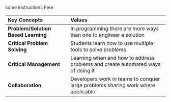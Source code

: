some instructions here


|Key Concepts| Values|
|:------------|:---------|
| **Problem/Solution Based Learning**| In programming there are more ways than one to engineer a solution|
| **Critical Problem Solving**| Students learn how to use multiple tools to solve problems|
| **Critical Management**| Learning when and how to address problems and create automated ways of doing it|
| **Collaboration**| Developers work in teams to conquer large problems sharing work where applicable|
